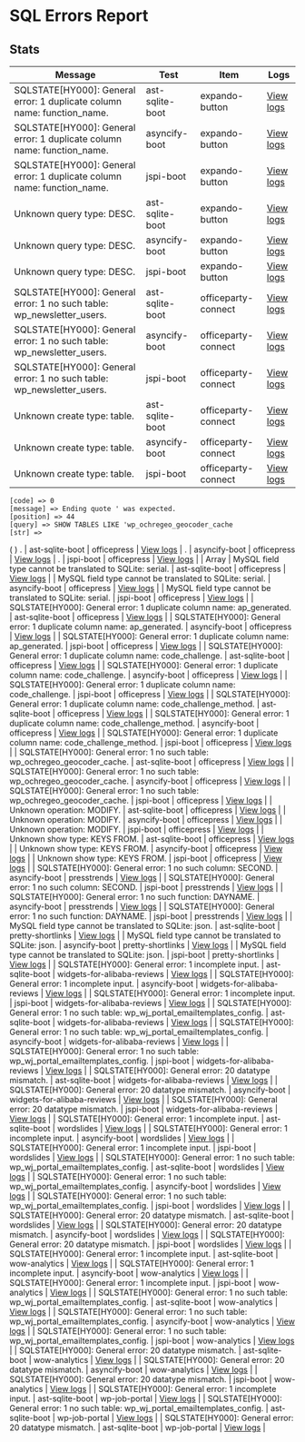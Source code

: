 # SQL Errors Report
## Stats
| Message | Test | Item | Logs |
|---------|------|------|------|
| SQLSTATE[HY000]: General error: 1 duplicate column name: function_name. | ast-sqlite-boot | expando-button | [View logs](/logs/plugins/e/expando-button/error.json) |
| SQLSTATE[HY000]: General error: 1 duplicate column name: function_name. | asyncify-boot | expando-button | [View logs](/logs/plugins/e/expando-button/error.json) |
| SQLSTATE[HY000]: General error: 1 duplicate column name: function_name. | jspi-boot | expando-button | [View logs](/logs/plugins/e/expando-button/error.json) |
| Unknown query type: DESC. | ast-sqlite-boot | expando-button | [View logs](/logs/plugins/e/expando-button/error.json) |
| Unknown query type: DESC. | asyncify-boot | expando-button | [View logs](/logs/plugins/e/expando-button/error.json) |
| Unknown query type: DESC. | jspi-boot | expando-button | [View logs](/logs/plugins/e/expando-button/error.json) |
| SQLSTATE[HY000]: General error: 1 no such table: wp_newsletter_users. | ast-sqlite-boot | officeparty-connect | [View logs](/logs/plugins/o/officeparty-connect/error.json) |
| SQLSTATE[HY000]: General error: 1 no such table: wp_newsletter_users. | asyncify-boot | officeparty-connect | [View logs](/logs/plugins/o/officeparty-connect/error.json) |
| SQLSTATE[HY000]: General error: 1 no such table: wp_newsletter_users. | jspi-boot | officeparty-connect | [View logs](/logs/plugins/o/officeparty-connect/error.json) |
| Unknown create type: table. | ast-sqlite-boot | officeparty-connect | [View logs](/logs/plugins/o/officeparty-connect/error.json) |
| Unknown create type: table. | asyncify-boot | officeparty-connect | [View logs](/logs/plugins/o/officeparty-connect/error.json) |
| Unknown create type: table. | jspi-boot | officeparty-connect | [View logs](/logs/plugins/o/officeparty-connect/error.json) |
    [code] => 0
    [message] => Ending quote ' was expected.
    [position] => 44
    [query] => SHOW TABLES LIKE 'wp_ochregeo_geocoder_cache
    [str] => 
(
)
. | ast-sqlite-boot | officepress | [View logs](/logs/plugins/o/officepress/error.json) |
. | asyncify-boot | officepress | [View logs](/logs/plugins/o/officepress/error.json) |
. | jspi-boot | officepress | [View logs](/logs/plugins/o/officepress/error.json) |
| Array
| MySQL field type cannot be translated to SQLite: serial. | ast-sqlite-boot | officepress | [View logs](/logs/plugins/o/officepress/error.json) |
| MySQL field type cannot be translated to SQLite: serial. | asyncify-boot | officepress | [View logs](/logs/plugins/o/officepress/error.json) |
| MySQL field type cannot be translated to SQLite: serial. | jspi-boot | officepress | [View logs](/logs/plugins/o/officepress/error.json) |
| SQLSTATE[HY000]: General error: 1 duplicate column name: ap_generated. | ast-sqlite-boot | officepress | [View logs](/logs/plugins/o/officepress/error.json) |
| SQLSTATE[HY000]: General error: 1 duplicate column name: ap_generated. | asyncify-boot | officepress | [View logs](/logs/plugins/o/officepress/error.json) |
| SQLSTATE[HY000]: General error: 1 duplicate column name: ap_generated. | jspi-boot | officepress | [View logs](/logs/plugins/o/officepress/error.json) |
| SQLSTATE[HY000]: General error: 1 duplicate column name: code_challenge. | ast-sqlite-boot | officepress | [View logs](/logs/plugins/o/officepress/error.json) |
| SQLSTATE[HY000]: General error: 1 duplicate column name: code_challenge. | asyncify-boot | officepress | [View logs](/logs/plugins/o/officepress/error.json) |
| SQLSTATE[HY000]: General error: 1 duplicate column name: code_challenge. | jspi-boot | officepress | [View logs](/logs/plugins/o/officepress/error.json) |
| SQLSTATE[HY000]: General error: 1 duplicate column name: code_challenge_method. | ast-sqlite-boot | officepress | [View logs](/logs/plugins/o/officepress/error.json) |
| SQLSTATE[HY000]: General error: 1 duplicate column name: code_challenge_method. | asyncify-boot | officepress | [View logs](/logs/plugins/o/officepress/error.json) |
| SQLSTATE[HY000]: General error: 1 duplicate column name: code_challenge_method. | jspi-boot | officepress | [View logs](/logs/plugins/o/officepress/error.json) |
| SQLSTATE[HY000]: General error: 1 no such table: wp_ochregeo_geocoder_cache. | ast-sqlite-boot | officepress | [View logs](/logs/plugins/o/officepress/error.json) |
| SQLSTATE[HY000]: General error: 1 no such table: wp_ochregeo_geocoder_cache. | asyncify-boot | officepress | [View logs](/logs/plugins/o/officepress/error.json) |
| SQLSTATE[HY000]: General error: 1 no such table: wp_ochregeo_geocoder_cache. | jspi-boot | officepress | [View logs](/logs/plugins/o/officepress/error.json) |
| Unknown operation: MODIFY. | ast-sqlite-boot | officepress | [View logs](/logs/plugins/o/officepress/error.json) |
| Unknown operation: MODIFY. | asyncify-boot | officepress | [View logs](/logs/plugins/o/officepress/error.json) |
| Unknown operation: MODIFY. | jspi-boot | officepress | [View logs](/logs/plugins/o/officepress/error.json) |
| Unknown show type: KEYS FROM. | ast-sqlite-boot | officepress | [View logs](/logs/plugins/o/officepress/error.json) |
| Unknown show type: KEYS FROM. | asyncify-boot | officepress | [View logs](/logs/plugins/o/officepress/error.json) |
| Unknown show type: KEYS FROM. | jspi-boot | officepress | [View logs](/logs/plugins/o/officepress/error.json) |
| SQLSTATE[HY000]: General error: 1 no such column: SECOND. | asyncify-boot | presstrends | [View logs](/logs/plugins/p/presstrends/error.json) |
| SQLSTATE[HY000]: General error: 1 no such column: SECOND. | jspi-boot | presstrends | [View logs](/logs/plugins/p/presstrends/error.json) |
| SQLSTATE[HY000]: General error: 1 no such function: DAYNAME. | asyncify-boot | presstrends | [View logs](/logs/plugins/p/presstrends/error.json) |
| SQLSTATE[HY000]: General error: 1 no such function: DAYNAME. | jspi-boot | presstrends | [View logs](/logs/plugins/p/presstrends/error.json) |
| MySQL field type cannot be translated to SQLite: json. | ast-sqlite-boot | pretty-shortlinks | [View logs](/logs/plugins/p/pretty-shortlinks/error.json) |
| MySQL field type cannot be translated to SQLite: json. | asyncify-boot | pretty-shortlinks | [View logs](/logs/plugins/p/pretty-shortlinks/error.json) |
| MySQL field type cannot be translated to SQLite: json. | jspi-boot | pretty-shortlinks | [View logs](/logs/plugins/p/pretty-shortlinks/error.json) |
| SQLSTATE[HY000]: General error: 1 incomplete input. | ast-sqlite-boot | widgets-for-alibaba-reviews | [View logs](/logs/plugins/w/widgets-for-alibaba-reviews/error.json) |
| SQLSTATE[HY000]: General error: 1 incomplete input. | asyncify-boot | widgets-for-alibaba-reviews | [View logs](/logs/plugins/w/widgets-for-alibaba-reviews/error.json) |
| SQLSTATE[HY000]: General error: 1 incomplete input. | jspi-boot | widgets-for-alibaba-reviews | [View logs](/logs/plugins/w/widgets-for-alibaba-reviews/error.json) |
| SQLSTATE[HY000]: General error: 1 no such table: wp_wj_portal_emailtemplates_config. | ast-sqlite-boot | widgets-for-alibaba-reviews | [View logs](/logs/plugins/w/widgets-for-alibaba-reviews/error.json) |
| SQLSTATE[HY000]: General error: 1 no such table: wp_wj_portal_emailtemplates_config. | asyncify-boot | widgets-for-alibaba-reviews | [View logs](/logs/plugins/w/widgets-for-alibaba-reviews/error.json) |
| SQLSTATE[HY000]: General error: 1 no such table: wp_wj_portal_emailtemplates_config. | jspi-boot | widgets-for-alibaba-reviews | [View logs](/logs/plugins/w/widgets-for-alibaba-reviews/error.json) |
| SQLSTATE[HY000]: General error: 20 datatype mismatch. | ast-sqlite-boot | widgets-for-alibaba-reviews | [View logs](/logs/plugins/w/widgets-for-alibaba-reviews/error.json) |
| SQLSTATE[HY000]: General error: 20 datatype mismatch. | asyncify-boot | widgets-for-alibaba-reviews | [View logs](/logs/plugins/w/widgets-for-alibaba-reviews/error.json) |
| SQLSTATE[HY000]: General error: 20 datatype mismatch. | jspi-boot | widgets-for-alibaba-reviews | [View logs](/logs/plugins/w/widgets-for-alibaba-reviews/error.json) |
| SQLSTATE[HY000]: General error: 1 incomplete input. | ast-sqlite-boot | wordslides | [View logs](/logs/plugins/w/wordslides/error.json) |
| SQLSTATE[HY000]: General error: 1 incomplete input. | asyncify-boot | wordslides | [View logs](/logs/plugins/w/wordslides/error.json) |
| SQLSTATE[HY000]: General error: 1 incomplete input. | jspi-boot | wordslides | [View logs](/logs/plugins/w/wordslides/error.json) |
| SQLSTATE[HY000]: General error: 1 no such table: wp_wj_portal_emailtemplates_config. | ast-sqlite-boot | wordslides | [View logs](/logs/plugins/w/wordslides/error.json) |
| SQLSTATE[HY000]: General error: 1 no such table: wp_wj_portal_emailtemplates_config. | asyncify-boot | wordslides | [View logs](/logs/plugins/w/wordslides/error.json) |
| SQLSTATE[HY000]: General error: 1 no such table: wp_wj_portal_emailtemplates_config. | jspi-boot | wordslides | [View logs](/logs/plugins/w/wordslides/error.json) |
| SQLSTATE[HY000]: General error: 20 datatype mismatch. | ast-sqlite-boot | wordslides | [View logs](/logs/plugins/w/wordslides/error.json) |
| SQLSTATE[HY000]: General error: 20 datatype mismatch. | asyncify-boot | wordslides | [View logs](/logs/plugins/w/wordslides/error.json) |
| SQLSTATE[HY000]: General error: 20 datatype mismatch. | jspi-boot | wordslides | [View logs](/logs/plugins/w/wordslides/error.json) |
| SQLSTATE[HY000]: General error: 1 incomplete input. | ast-sqlite-boot | wow-analytics | [View logs](/logs/plugins/w/wow-analytics/error.json) |
| SQLSTATE[HY000]: General error: 1 incomplete input. | asyncify-boot | wow-analytics | [View logs](/logs/plugins/w/wow-analytics/error.json) |
| SQLSTATE[HY000]: General error: 1 incomplete input. | jspi-boot | wow-analytics | [View logs](/logs/plugins/w/wow-analytics/error.json) |
| SQLSTATE[HY000]: General error: 1 no such table: wp_wj_portal_emailtemplates_config. | ast-sqlite-boot | wow-analytics | [View logs](/logs/plugins/w/wow-analytics/error.json) |
| SQLSTATE[HY000]: General error: 1 no such table: wp_wj_portal_emailtemplates_config. | asyncify-boot | wow-analytics | [View logs](/logs/plugins/w/wow-analytics/error.json) |
| SQLSTATE[HY000]: General error: 1 no such table: wp_wj_portal_emailtemplates_config. | jspi-boot | wow-analytics | [View logs](/logs/plugins/w/wow-analytics/error.json) |
| SQLSTATE[HY000]: General error: 20 datatype mismatch. | ast-sqlite-boot | wow-analytics | [View logs](/logs/plugins/w/wow-analytics/error.json) |
| SQLSTATE[HY000]: General error: 20 datatype mismatch. | asyncify-boot | wow-analytics | [View logs](/logs/plugins/w/wow-analytics/error.json) |
| SQLSTATE[HY000]: General error: 20 datatype mismatch. | jspi-boot | wow-analytics | [View logs](/logs/plugins/w/wow-analytics/error.json) |
| SQLSTATE[HY000]: General error: 1 incomplete input. | ast-sqlite-boot | wp-job-portal | [View logs](/logs/plugins/w/wp-job-portal/error.json) |
| SQLSTATE[HY000]: General error: 1 no such table: wp_wj_portal_emailtemplates_config. | ast-sqlite-boot | wp-job-portal | [View logs](/logs/plugins/w/wp-job-portal/error.json) |
| SQLSTATE[HY000]: General error: 20 datatype mismatch. | ast-sqlite-boot | wp-job-portal | [View logs](/logs/plugins/w/wp-job-portal/error.json) |

